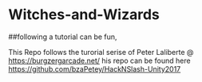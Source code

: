 # Witches-and-Wizards
##following a tutorial can be fun,

This Repo follows the turorial serise of Peter Laliberte @ https://burgzergarcade.net/ his repo can be found here
https://github.com/bzaPetey/HackNSlash-Unity2017
